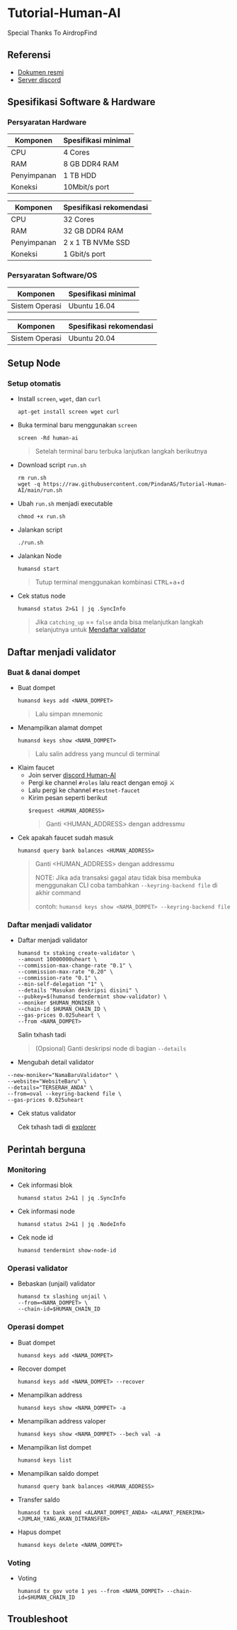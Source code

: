 # Tutorial-Human-AI
Special Thanks To AirdropFind
## Referensi

* [Dokumen resmi](https://docs.humans.zone/run-nodes/testnet/joining-testnet.html)
* [Server discord](https://discord.gg/humansdotai)

## Spesifikasi Software & Hardware

### Persyaratan Hardware

| Komponen | Spesifikasi minimal |
|----------|---------------------|
|CPU|4 Cores|
|RAM|8 GB DDR4 RAM|
|Penyimpanan|1 TB HDD|
|Koneksi|10Mbit/s port|

| Komponen | Spesifikasi rekomendasi |
|----------|---------------------|
|CPU|32 Cores|
|RAM|32 GB DDR4 RAM|
|Penyimpanan|2 x 1 TB NVMe SSD|
|Koneksi|1 Gbit/s port|

### Persyaratan Software/OS

| Komponen | Spesifikasi minimal |
|----------|---------------------|
|Sistem Operasi|Ubuntu 16.04|

| Komponen | Spesifikasi rekomendasi |
|----------|---------------------|
|Sistem Operasi|Ubuntu 20.04|

## Setup Node

### Setup otomatis

* Install `screen`, `wget`, dan `curl`
  ```console
  apt-get install screen wget curl
  ```
* Buka terminal baru menggunakan `screen`
  ```console
  screen -Rd human-ai
  ```
  > Setelah terminal baru terbuka lanjutkan langkah berikutnya
* Download script `run.sh`
  ```console
  rm run.sh
  wget -q https://raw.githubusercontent.com/PindanAS/Tutorial-Human-AI/main/run.sh
  ```
* Ubah `run.sh` menjadi executable
  ```console
  chmod +x run.sh
  ```
* Jalankan script
  ```console
  ./run.sh
  ```
* Jalankan Node
  ```console
  humansd start
  ```
  > Tutup terminal menggunakan kombinasi <kbd>CTRL</kbd>+<kbd>a</kbd>+<kbd>d</kbd>

* Cek status node
  ```console
  humansd status 2>&1 | jq .SyncInfo
  ```
  > Jika `catching_up` == `false` anda bisa melanjutkan langkah selanjutnya untuk [Mendaftar validator](#Daftar-menjadi-validator)

## Daftar menjadi validator

### Buat & danai dompet
* Buat dompet
  ```console
  humansd keys add <NAMA_DOMPET>
  ```
  > Lalu simpan mnemonic
* Menampilkan alamat dompet
  ```console
  humansd keys show <NAMA_DOMPET>
  ```
  > Lalu salin address yang muncul di terminal
* Klaim faucet
  * Join server [discord Human-AI](https://discord.gg/humansdotai)
  * Pergi ke channel `#roles` lalu react dengan emoji ⚔️
  * Lalu pergi ke channel `#testnet-faucet`
  * Kirim pesan seperti berikut
    ```
    $request <HUMAN_ADDRESS>
    ```
    > Ganti <HUMAN_ADDRESS> dengan addressmu
* Cek apakah faucet sudah masuk
  ```console
  humansd query bank balances <HUMAN_ADDRESS>
  ```
  > Ganti <HUMAN_ADDRESS> dengan addressmu
  > 
  > NOTE: Jika ada transaksi gagal atau tidak bisa membuka menggunakan CLI coba tambahkan ```--keyring-backend file``` di akhir command
  > 
  > contoh: ```humansd keys show <NAMA_DOMPET> --keyring-backend file```

### Daftar menjadi validator

* Daftar menjadi validator
  ```console
  humansd tx staking create-validator \
  --amount 10000000uheart \
  --commission-max-change-rate "0.1" \
  --commission-max-rate "0.20" \
  --commission-rate "0.1" \
  --min-self-delegation "1" \
  --details "Masukan deskripsi disini" \
  --pubkey=$(humansd tendermint show-validator) \
  --moniker $HUMAN_MONIKER \
  --chain-id $HUMAN_CHAIN_ID \
  --gas-prices 0.025uheart \
  --from <NAMA_DOMPET>
  ```
  Salin txhash tadi

  > (Opsional) Ganti deskripsi node di bagian `--details`

* Mengubah detail validator
```humansd tx staking edit-validator \
--new-moniker="NamaBaruValidator" \
--website="WebsiteBaru" \
--details="TERSERAH_ANDA" \
--from=oval --keyring-backend file \
--gas-prices 0.025uheart
```

* Cek status validator

  Cek txhash tadi di [explorer](https://explorer.humans.zone/humans-testnet)

## Perintah berguna

### Monitoring
* Cek informasi blok
  ```console
  humansd status 2>&1 | jq .SyncInfo
  ```
* Cek informasi node
  ```console
  humansd status 2>&1 | jq .NodeInfo
  ```
* Cek node id
  ```console
  humansd tendermint show-node-id
  ```

### Operasi validator
* Bebaskan (unjail) validator
  ```console
  humansd tx slashing unjail \
  --from=<NAMA_DOMPET> \
  --chain-id=$HUMAN_CHAIN_ID
  ```

### Operasi dompet

* Buat dompet
  ```console
  humansd keys add <NAMA_DOMPET>
  ```
* Recover dompet
  ```console
  humansd keys add <NAMA_DOMPET> --recover
  ```
* Menampilkan address
  ```console
  humansd keys show <NAMA_DOMPET> -a
  ```
* Menampilkan address valoper
  ```console
  humansd keys show <NAMA_DOMPET> --bech val -a
  ```
* Menampilkan list dompet
  ```console
  humansd keys list
  ```
* Menampilkan saldo dompet
  ```console
  humansd query bank balances <HUMAN_ADDRESS>
  ```
* Transfer saldo
  ```console
  humansd tx bank send <ALAMAT_DOMPET_ANDA> <ALAMAT_PENERIMA> <JUMLAH_YANG_AKAN_DITRANSFER>
  ```
* Hapus dompet
  ```console
  humansd keys delete <NAMA_DOMPET>
  ```

### Voting
* Voting
  ```console
  humansd tx gov vote 1 yes --from <NAMA_DOMPET> --chain-id=$HUMAN_CHAIN_ID
  ```

## Troubleshoot
